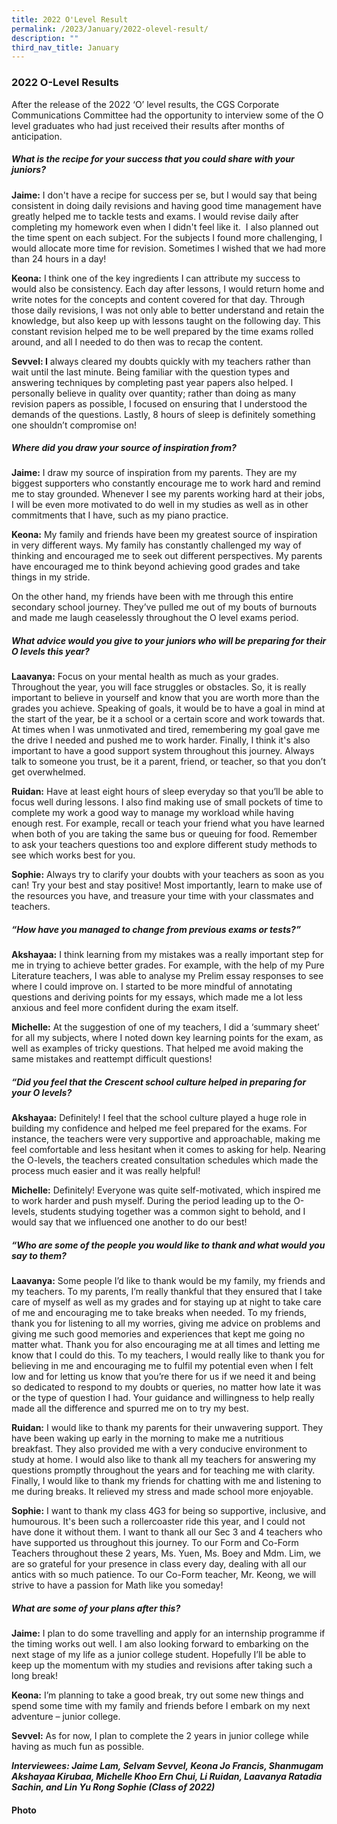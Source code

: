 ```yaml
---
title: 2022 O'Level Result
permalink: /2023/January/2022-olevel-result/
description: ""
third_nav_title: January
---
```


### **2022 O-Level Results** ###

After the release of the 2022 ‘O’ level results, the CGS Corporate Communications Committee had the opportunity to interview some of the O level graduates who had just received their results after months of anticipation.
<br>

##### **What is the recipe for your success that you could share with your juniors?** #####

**Jaime:** I don't have a recipe for success per se, but I would say that being consistent in doing daily revisions and having good time management have greatly helped me to tackle tests and exams. I would revise daily after completing my homework even when I didn't feel like it.  I also planned out the time spent on each subject. For the subjects I found more challenging, I would allocate more time for revision. Sometimes I wished that we had more than 24 hours in a day!

**Keona:** I think one of the key ingredients I can attribute my success to would also be consistency. Each day after lessons, I would return home and write notes for the concepts and content covered for that day. Through those daily revisions, I was not only able to better understand and retain the knowledge, but also keep up with lessons taught on the following day. This constant revision helped me to be well prepared by the time exams rolled around, and all I needed to do then was to recap the content.  

**Sevvel: I** always cleared my doubts quickly with my teachers rather than wait until the last minute. Being familiar with the question types and answering techniques by completing past year papers also helped. I personally believe in quality over quantity; rather than doing as many revision papers as possible, I focused on ensuring that I understood the demands of the questions. Lastly, 8 hours of sleep is definitely something one shouldn’t compromise on!

##### **Where did you draw your source of inspiration from?** #####

**Jaime:** I draw my source of inspiration from my parents. They are my biggest supporters who constantly encourage me to work hard and remind me to stay grounded. Whenever I see my parents working hard at their jobs, I will be even more motivated to do well in my studies as well as in other commitments that I have, such as my piano practice.

**Keona:** My family and friends have been my greatest source of inspiration in very different ways. My family has constantly challenged my way of thinking and encouraged me to seek out different perspectives. My parents have encouraged me to think beyond achieving good grades and take things in my stride.

On the other hand, my friends have been with me through this entire secondary school journey. They’ve pulled me out of my bouts of burnouts and made me laugh ceaselessly throughout the O level exams period.

##### **What advice would you give to your juniors who will be preparing for their O levels this year?** #####

**Laavanya:** Focus on your mental health as much as your grades. Throughout the year, you will face struggles or obstacles. So, it is really important to believe in yourself and know that you are worth more than the grades you achieve. Speaking of goals, it would be to have a goal in mind at the start of the year, be it a school or a certain score and work towards that. At times when I was unmotivated and tired, remembering my goal gave me the drive I needed and pushed me to work harder. Finally, I think it's also important to have a good support system throughout this journey. Always talk to someone you trust, be it a parent, friend, or teacher, so that you don’t get overwhelmed.

**Ruidan:** Have at least eight hours of sleep everyday so that you’ll be able to focus well during lessons. I also find making use of small pockets of time to complete my work a good way to manage my workload while having enough rest. For example, recall or teach your friend what you have learned when both of you are taking the same bus or queuing for food. Remember to ask your teachers questions too and explore different study methods to see which works best for you.

**Sophie:** Always try to clarify your doubts with your teachers as soon as you can! Try your best and stay positive! Most importantly, learn to make use of the resources you have, and treasure your time with your classmates and teachers.

##### **“How have you managed to change from previous exams or tests?”** #####

**Akshayaa:** I think learning from my mistakes was a really important step for me in trying to achieve better grades. For example, with the help of my Pure Literature teachers, I was able to analyse my Prelim essay responses to see where I could improve on. I started to be more mindful of annotating questions and deriving points for my essays, which made me a lot less anxious and feel more confident during the exam itself.

**Michelle:** At the suggestion of one of my teachers, I did a ‘summary sheet’ for all my subjects, where I noted down key learning points for the exam, as well as examples of tricky questions. That helped me avoid making the same mistakes and reattempt difficult questions!

##### **“Did you feel that the Crescent school culture helped in preparing for your O levels?** #####

**Akshayaa:** Definitely! I feel that the school culture played a huge role in building my confidence and helped me feel prepared for the exams. For instance, the teachers were very supportive and approachable, making me feel comfortable and less hesitant when it comes to asking for help. Nearing the O-levels, the teachers created consultation schedules which made the process much easier and it was really helpful! 

**Michelle:** Definitely! Everyone was quite self-motivated, which inspired me to work harder and push myself. During the period leading up to the O-levels, students studying together was a common sight to behold, and I would say that we influenced one another to do our best!

##### **“Who are some of the people you would like to thank and what would you say to them?** #####

**Laavanya:** Some people I’d like to thank would be my family, my friends and my teachers. To my parents, I’m really thankful that they ensured that I take care of myself as well as my grades and for staying up at night to take care of me and encouraging me to take breaks when needed. To my friends, thank you for listening to all my worries, giving me advice on problems and giving me such good memories and experiences that kept me going no matter what. Thank you for also encouraging me at all times and letting me know that I could do this. To my teachers, I would really like to thank you for believing in me and encouraging me to fulfil my potential even when I felt low and for letting us know that you’re there for us if we need it and being so dedicated to respond to my doubts or queries, no matter how late it was or the type of question I had. Your guidance and willingness to help really made all the difference and spurred me on to try my best.

**Ruidan:** I would like to thank my parents for their unwavering support. They have been waking up early in the morning to make me a nutritious breakfast. They also provided me with a very conducive environment to study at home. I would also like to thank all my teachers for answering my questions promptly throughout the years and for teaching me with clarity. Finally, I would like to thank my friends for chatting with me and listening to me during breaks. It relieved my stress and made school more enjoyable.

**Sophie:** I want to thank my class 4G3 for being so supportive, inclusive, and humourous. It's been such a rollercoaster ride this year, and I could not have done it without them. I want to thank all our Sec 3 and 4 teachers who have supported us throughout this journey. To our Form and Co-Form Teachers throughout these 2 years, Ms. Yuen, Ms. Boey and Mdm. Lim, we are so grateful for your presence in class every day, dealing with all our antics with so much patience. To our Co-Form teacher, Mr. Keong, we will strive to have a passion for Math like you someday!

##### **What are some of your plans after this?** #####

**Jaime:** I plan to do some travelling and apply for an internship programme if the timing works out well. I am also looking forward to embarking on the next stage of my life as a junior college student. Hopefully I’ll be able to keep up the momentum with my studies and revisions after taking such a long break!

**Keona:** I’m planning to take a good break, try out some new things and spend some time with my family and friends before I embark on my next adventure – junior college.

**Sevvel:** As for now, I plan to complete the 2 years in junior college while having as much fun as possible.


***Interviewees: Jaime Lam, Selvam Sevvel, Keona Jo Francis, Shanmugam Akshayaa Kirubaa, Michelle Khoo Ern Chui, Li Ruidan, Laavanya Ratadia Sachin, and Lin Yu Rong Sophie (Class of 2022)***


#### Photo ####